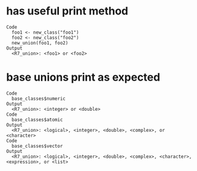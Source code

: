 # has useful print method

    Code
      foo1 <- new_class("foo1")
      foo2 <- new_class("foo2")
      new_union(foo1, foo2)
    Output
      <R7_union>: <foo1> or <foo2>

# base unions print as expected

    Code
      base_classes$numeric
    Output
      <R7_union>: <integer> or <double>
    Code
      base_classes$atomic
    Output
      <R7_union>: <logical>, <integer>, <double>, <complex>, or <character>
    Code
      base_classes$vector
    Output
      <R7_union>: <logical>, <integer>, <double>, <complex>, <character>, <expression>, or <list>

